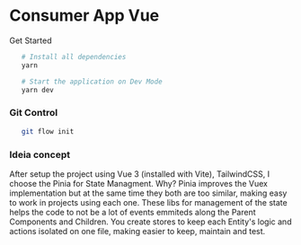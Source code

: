 # Consumer App Vue

Get Started

```bash
   # Install all dependencies
   yarn

   # Start the application on Dev Mode
   yarn dev
```

### Git Control

```bash
   git flow init
```

### Ideia concept

After setup the project using Vue 3 (installed with Vite), TailwindCSS, I choose the Pinia for State Managment.
Why? Pinia improves the Vuex implementation but at the same time they both are too similar, making easy to work in projects using each one.
These libs for management of the state helps the code to not be a lot of events emmiteds along the Parent Components and Children. You create stores to keep each Entity's logic and actions isolated on one file, making easier to keep, maintain and test.
